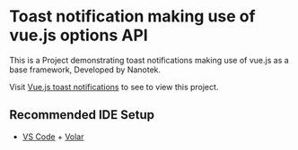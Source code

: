 # Toast notification making use of vue.js options API

This is a Project demonstrating toast notifications making use of vue.js as a base framework, Developed by Nanotek.

Visit [Vue.js toast notifications](https://v3.vuejs.org/api/sfc-script-setup.html#sfc-script-setup) to see to view this project.

## Recommended IDE Setup

- [VS Code](https://code.visualstudio.com/) + [Volar](https://marketplace.visualstudio.com/items?itemName=Vue.volar)
